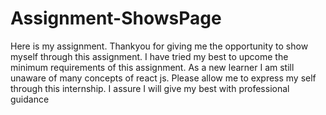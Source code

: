 # Assignment-ShowsPage
Here is my assignment.
Thankyou for giving me the opportunity to show myself through this assignment.
I have tried my best to upcome the minimum requirements of this assignment. As a new learner I am still unaware of many concepts of react js. Please allow me to express my self through this internship. I assure I will give my best with professional guidance
